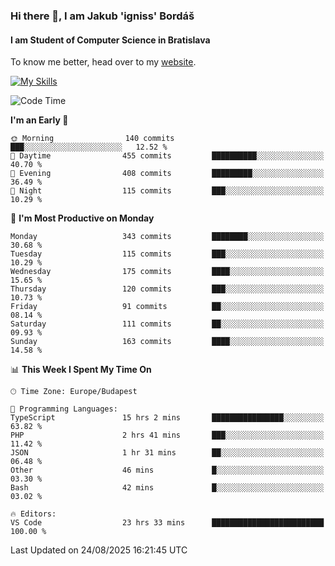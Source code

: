 ### Hi there 👋, I am Jakub 'igniss' Bordáš

#### I am Student of Computer Science in Bratislava
To know me better, head over to my [website](https://bordas.sk).

[![My Skills](https://skillicons.dev/icons?i=js,typescript,html,css,figma,svelte,vue,next,postgresql,nest,express,nodejs)](https://bordas.sk)


<!--START_SECTION:waka-->
![Code Time](http://img.shields.io/badge/Code%20Time-2%2C062%20hrs%2059%20mins-blue)

**I'm an Early 🐤** 

```text
🌞 Morning                140 commits         ███░░░░░░░░░░░░░░░░░░░░░░   12.52 % 
🌆 Daytime                455 commits         ██████████░░░░░░░░░░░░░░░   40.70 % 
🌃 Evening                408 commits         █████████░░░░░░░░░░░░░░░░   36.49 % 
🌙 Night                  115 commits         ███░░░░░░░░░░░░░░░░░░░░░░   10.29 % 
```
📅 **I'm Most Productive on Monday** 

```text
Monday                   343 commits         ████████░░░░░░░░░░░░░░░░░   30.68 % 
Tuesday                  115 commits         ███░░░░░░░░░░░░░░░░░░░░░░   10.29 % 
Wednesday                175 commits         ████░░░░░░░░░░░░░░░░░░░░░   15.65 % 
Thursday                 120 commits         ███░░░░░░░░░░░░░░░░░░░░░░   10.73 % 
Friday                   91 commits          ██░░░░░░░░░░░░░░░░░░░░░░░   08.14 % 
Saturday                 111 commits         ██░░░░░░░░░░░░░░░░░░░░░░░   09.93 % 
Sunday                   163 commits         ████░░░░░░░░░░░░░░░░░░░░░   14.58 % 
```


📊 **This Week I Spent My Time On** 

```text
🕑︎ Time Zone: Europe/Budapest

💬 Programming Languages: 
TypeScript               15 hrs 2 mins       ████████████████░░░░░░░░░   63.82 % 
PHP                      2 hrs 41 mins       ███░░░░░░░░░░░░░░░░░░░░░░   11.42 % 
JSON                     1 hr 31 mins        ██░░░░░░░░░░░░░░░░░░░░░░░   06.48 % 
Other                    46 mins             █░░░░░░░░░░░░░░░░░░░░░░░░   03.30 % 
Bash                     42 mins             █░░░░░░░░░░░░░░░░░░░░░░░░   03.02 % 

🔥 Editors: 
VS Code                  23 hrs 33 mins      █████████████████████████   100.00 % 
```


 Last Updated on 24/08/2025 16:21:45 UTC
<!--END_SECTION:waka-->
